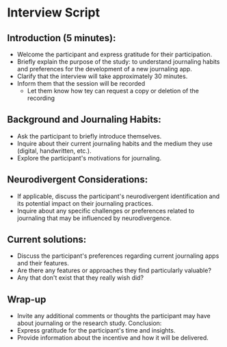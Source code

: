 # Interview Script

## Introduction (5 minutes):
- Welcome the participant and express gratitude for their participation.
- Briefly explain the purpose of the study: to understand journaling habits and preferences for the development of a new journaling app.
- Clarify that the interview will take approximately 30 minutes.
- Inform them that the session will be recorded
  - Let them know how tey can request a copy or deletion of the recording

## Background and Journaling Habits:
- Ask the participant to briefly introduce themselves.
- Inquire about their current journaling habits and the medium they use (digital, handwritten, etc.).
- Explore the participant's motivations for journaling.

## Neurodivergent Considerations:
- If applicable, discuss the participant's neurodivergent identification and its potential impact on their journaling practices.
- Inquire about any specific challenges or preferences related to journaling that may be influenced by neurodivergence.

## Current solutions:
- Discuss the participant's preferences regarding current journaling apps and their features.
- Are there any features or approaches they find particularly valuable?
- Any that don't exist that they really wish did?

## Wrap-up
- Invite any additional comments or thoughts the participant may have about journaling or the research study.
Conclusion:
- Express gratitude for the participant's time and insights.
- Provide information about the incentive and how it will be delivered.